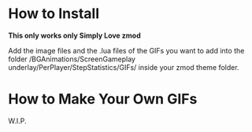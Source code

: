 # How to Install

**This only works only Simply Love zmod**

Add the image files and the .lua files of the GIFs you want to add into the folder /BGAnimations/ScreenGameplay underlay/PerPlayer/StepStatistics/GIFs/ inside your zmod theme folder.

# How to Make Your Own GIFs

W.I.P.
